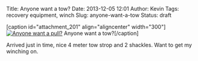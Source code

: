 Title: Anyone want a tow?
Date: 2013-12-05 12:01
Author: Kevin
Tags: recovery equipment, winch
Slug: anyone-want-a-tow
Status: draft

[caption id="attachment\_201" align="aligncenter" width="300"][![Anyone
want a
pull?](/media/images/2013/12/wpid-wp-1386241023862-300x225.jpg)](/media/images/2013/12/wpid-wp-1386241023862.jpg)
Anyone want a tow?[/caption]

Arrived just in time, nice 4 meter tow strop and 2 shackles. Want to get
my winching on.
